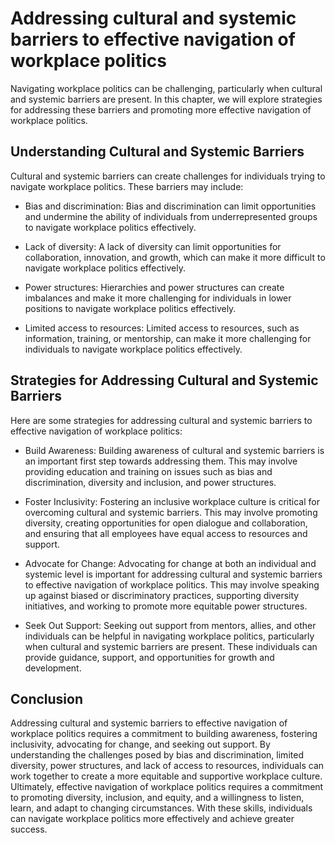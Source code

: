 Addressing cultural and systemic barriers to effective navigation of workplace politics
==================================================================================================================================================================

Navigating workplace politics can be challenging, particularly when cultural and systemic barriers are present. In this chapter, we will explore strategies for addressing these barriers and promoting more effective navigation of workplace politics.

Understanding Cultural and Systemic Barriers
--------------------------------------------

Cultural and systemic barriers can create challenges for individuals trying to navigate workplace politics. These barriers may include:

* Bias and discrimination: Bias and discrimination can limit opportunities and undermine the ability of individuals from underrepresented groups to navigate workplace politics effectively.

* Lack of diversity: A lack of diversity can limit opportunities for collaboration, innovation, and growth, which can make it more difficult to navigate workplace politics effectively.

* Power structures: Hierarchies and power structures can create imbalances and make it more challenging for individuals in lower positions to navigate workplace politics effectively.

* Limited access to resources: Limited access to resources, such as information, training, or mentorship, can make it more challenging for individuals to navigate workplace politics effectively.

Strategies for Addressing Cultural and Systemic Barriers
--------------------------------------------------------

Here are some strategies for addressing cultural and systemic barriers to effective navigation of workplace politics:

* Build Awareness: Building awareness of cultural and systemic barriers is an important first step towards addressing them. This may involve providing education and training on issues such as bias and discrimination, diversity and inclusion, and power structures.

* Foster Inclusivity: Fostering an inclusive workplace culture is critical for overcoming cultural and systemic barriers. This may involve promoting diversity, creating opportunities for open dialogue and collaboration, and ensuring that all employees have equal access to resources and support.

* Advocate for Change: Advocating for change at both an individual and systemic level is important for addressing cultural and systemic barriers to effective navigation of workplace politics. This may involve speaking up against biased or discriminatory practices, supporting diversity initiatives, and working to promote more equitable power structures.

* Seek Out Support: Seeking out support from mentors, allies, and other individuals can be helpful in navigating workplace politics, particularly when cultural and systemic barriers are present. These individuals can provide guidance, support, and opportunities for growth and development.

Conclusion
----------

Addressing cultural and systemic barriers to effective navigation of workplace politics requires a commitment to building awareness, fostering inclusivity, advocating for change, and seeking out support. By understanding the challenges posed by bias and discrimination, limited diversity, power structures, and lack of access to resources, individuals can work together to create a more equitable and supportive workplace culture. Ultimately, effective navigation of workplace politics requires a commitment to promoting diversity, inclusion, and equity, and a willingness to listen, learn, and adapt to changing circumstances. With these skills, individuals can navigate workplace politics more effectively and achieve greater success.
